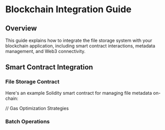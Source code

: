 # Blockchain Integration Guide

## Overview

This guide explains how to integrate the file storage system with your blockchain application, including smart contract interactions, metadata management, and Web3 connectivity.

## Smart Contract Integration

### File Storage Contract

Here's an example Solidity smart contract for managing file metadata on-chain:

// Gas Optimization Strategies

### Batch Operations

